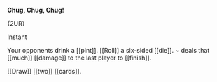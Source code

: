 
**Chug, Chug, Chug!**

{2UR}

Instant

Your opponents drink a [[pint]]. [[Roll]] a six-sided [[die]]. ~ deals that [[much]] [[damage]] to the last player to [[finish]].

[[Draw]] [[two]] [[cards]].


